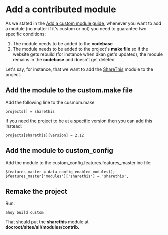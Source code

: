 # Add a contributed module
As we stated in the [Add a custom module guide](https://github.com/NuCivic/data_starter_private/blob/civic4252_make-files-public/docs/common_tasks/add-custom-module.md), whenever you want to add a module (no matter if it's custom or not) you need to guarantee two specific conditions:

1. The module needs to be added to the **codebase**
2. The module needs to be added to the project's **make file** so if the website gets rebuild (for instance when dkan get's updated), the module remains in the **codebase** and doesn't get deleted

Let's say, for instance, that we want to add the [ShareThis](https://www.drupal.org/project/sharethis) module to the project. 

## Add the module to the custom.make file
Add the following line to the cusmom.make 
```
projects[] = sharethis
```
If you need the project to be at a specific version then you can add this instead:
```
projects[sharethis][version] = 2.12
```

## Add the module to custom_config
Add the module to the custom_config.features.features_master.inc file:
```
$features_master = data_config_enabled_modules();
$features_master['modules']['sharethis'] = 'sharethis',
```
## Remake the project
Run: 
```
ahoy build custom
```
That should put the **sharethis** module at **docroot/sites/all/modules/contrib.**
